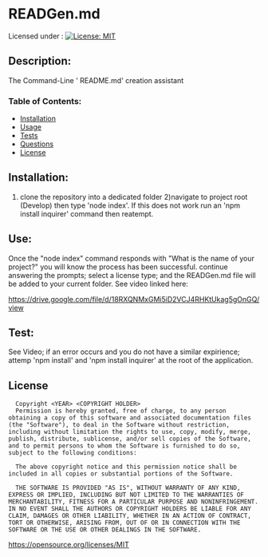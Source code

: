 # READGen.md


  Licensed under : [![License: MIT](https://img.shields.io/badge/License-MIT-yellow.svg)](https://opensource.org/licenses/MIT)
 ## Description:
 The Command-Line ' README.md' creation assistant
 ### Table of Contents:
 - [Installation](#installation)
 - [Usage](#usage)
 - [Tests](#test)
 - [Questions](#questions)
 - [License](#license)


 ## Installation:

 1) clone the repository into a dedicated folder 2)navigate to project root (Develop) then type 'node index'.  If this does not work run an 'npm install inquirer' command then reatempt.


 ## Use:

 Once the "node index" command responds with "What is the name of your project?" you will know the process has been successful.  continue answering the prompts; select a license type; and the READGen.md file will be added to your current folder.  See video linked here: 

 https://drive.google.com/file/d/18RXQNMxGMi5iD2VCJ4RHKtUkag5gOnGQ/view


 ## Test:

 See Video; if an error occurs and you do not have a similar expirience; attemp 'npm install' and 'npm install inquirer' at the root of the application.
 

 ## License

      Copyright <YEAR> <COPYRIGHT HOLDER>
      Permission is hereby granted, free of charge, to any person obtaining a copy of this software and associated documentation files (the "Software"), to deal in the Software without restriction, including without limitation the rights to use, copy, modify, merge, publish, distribute, sublicense, and/or sell copies of the Software, and to permit persons to whom the Software is furnished to do so, subject to the following conditions:
      
      The above copyright notice and this permission notice shall be included in all copies or substantial portions of the Software.
      
      THE SOFTWARE IS PROVIDED "AS IS", WITHOUT WARRANTY OF ANY KIND, EXPRESS OR IMPLIED, INCLUDING BUT NOT LIMITED TO THE WARRANTIES OF MERCHANTABILITY, FITNESS FOR A PARTICULAR PURPOSE AND NONINFRINGEMENT. IN NO EVENT SHALL THE AUTHORS OR COPYRIGHT HOLDERS BE LIABLE FOR ANY CLAIM, DAMAGES OR OTHER LIABILITY, WHETHER IN AN ACTION OF CONTRACT, TORT OR OTHERWISE, ARISING FROM, OUT OF OR IN CONNECTION WITH THE SOFTWARE OR THE USE OR OTHER DEALINGS IN THE SOFTWARE.

 https://opensource.org/licenses/MIT





